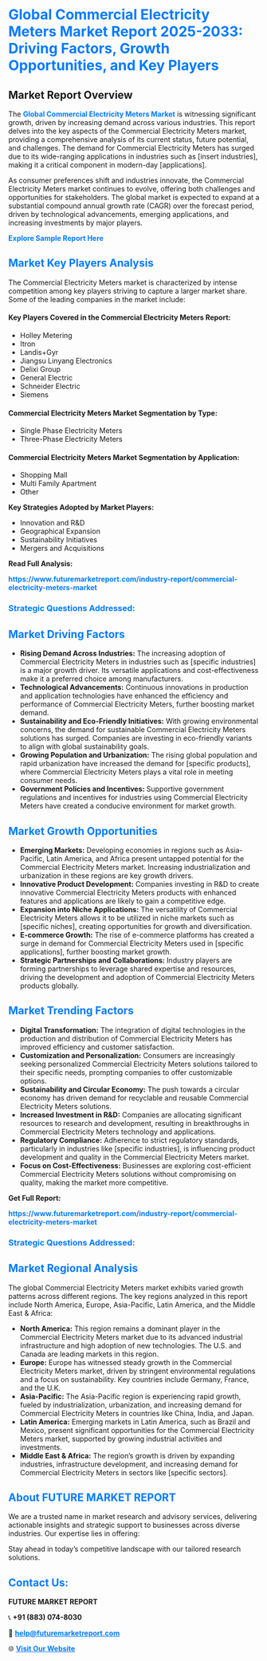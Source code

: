 <h1 style="color: #007BFF;">Global Commercial Electricity Meters Market Report 2025-2033: Driving Factors, Growth Opportunities, and Key Players</h1>

<section id="overview">
<h2>Market Report Overview</h2>
<p>The <a href="https://www.futuremarketreport.com/industry-report/commercial-electricity-meters-market" style="color: #007BFF; text-decoration: none;"><strong>Global Commercial Electricity Meters Market</strong></a> is witnessing significant growth, driven by increasing demand across various industries. This report delves into the key aspects of the Commercial Electricity Meters market, providing a comprehensive analysis of its current status, future potential, and challenges. The demand for Commercial Electricity Meters has surged due to its wide-ranging applications in industries such as [insert industries], making it a critical component in modern-day [applications].</p>
<p>As consumer preferences shift and industries innovate, the Commercial Electricity Meters market continues to evolve, offering both challenges and opportunities for stakeholders. The global market is expected to expand at a substantial compound annual growth rate (CAGR) over the forecast period, driven by technological advancements, emerging applications, and increasing investments by major players.</p>
</section>

<section id="overview">
<p><a href="https://www.futuremarketreport.com/request-sample/reportId=92094" style="color: #007BFF; text-decoration: none;"><strong>Explore Sample Report Here</strong></a></p>
</section>

<section id="key-players">
<h2 style="color: #007BFF;">Market Key Players Analysis</h2>
<p>The Commercial Electricity Meters market is characterized by intense competition among key players striving to capture a larger market share. Some of the leading companies in the market include:</p>
<h4>Key Players Covered in the Commercial Electricity Meters Report:</h4>
<ul><li>Holley Metering</li><li>Itron</li><li>Landis+Gyr</li><li>Jiangsu Linyang Electronics</li><li>Delixi Group</li><li>General Electric</li><li>Schneider Electric</li><li>Siemens</li></ul>
<h4>Commercial Electricity Meters Market Segmentation by Type:</h4>
<ul><li>Single Phase Electricity Meters</li><li>Three-Phase Electricity Meters</li></ul>

<h4>Commercial Electricity Meters Market Segmentation by Application:</h4>
<ul><li>Shopping Mall</li><li>Multi Family Apartment</li><li>Other</li></ul>
<p><strong>Key Strategies Adopted by Market Players:</strong></p>
<ul>
<li>Innovation and R&D</li>
<li>Geographical Expansion</li>
<li>Sustainability Initiatives</li>
<li>Mergers and Acquisitions</li>
</ul>
</section>

<section>
<p><strong>Read Full Analysis: </strong></p><a href="https://www.futuremarketreport.com/industry-report/commercial-electricity-meters-market" style="color: #007BFF; text-decoration: none;"><strong>https://www.futuremarketreport.com/industry-report/commercial-electricity-meters-market</strong></a>
<h3 style="color: #007BFF;">Strategic Questions Addressed:</h3>
</section>

<section id="driving-factors">
<h2 style="color: #007BFF;">Market Driving Factors</h2>
<ul>
<li><strong>Rising Demand Across Industries:</strong> The increasing adoption of Commercial Electricity Meters in industries such as [specific industries] is a major growth driver. Its versatile applications and cost-effectiveness make it a preferred choice among manufacturers.</li>
<li><strong>Technological Advancements:</strong> Continuous innovations in production and application technologies have enhanced the efficiency and performance of Commercial Electricity Meters, further boosting market demand.</li>
<li><strong>Sustainability and Eco-Friendly Initiatives:</strong> With growing environmental concerns, the demand for sustainable Commercial Electricity Meters solutions has surged. Companies are investing in eco-friendly variants to align with global sustainability goals.</li>
<li><strong>Growing Population and Urbanization:</strong> The rising global population and rapid urbanization have increased the demand for [specific products], where Commercial Electricity Meters plays a vital role in meeting consumer needs.</li>
<li><strong>Government Policies and Incentives:</strong> Supportive government regulations and incentives for industries using Commercial Electricity Meters have created a conducive environment for market growth.</li>
</ul>
</section>

<section id="growth-opportunities">
<h2 style="color: #007BFF;">Market Growth Opportunities</h2>
<ul>
<li><strong>Emerging Markets:</strong> Developing economies in regions such as Asia-Pacific, Latin America, and Africa present untapped potential for the Commercial Electricity Meters market. Increasing industrialization and urbanization in these regions are key growth drivers.</li>
<li><strong>Innovative Product Development:</strong> Companies investing in R&D to create innovative Commercial Electricity Meters products with enhanced features and applications are likely to gain a competitive edge.</li>
<li><strong>Expansion into Niche Applications:</strong> The versatility of Commercial Electricity Meters allows it to be utilized in niche markets such as [specific niches], creating opportunities for growth and diversification.</li>
<li><strong>E-commerce Growth:</strong> The rise of e-commerce platforms has created a surge in demand for Commercial Electricity Meters used in [specific applications], further boosting market growth.</li>
<li><strong>Strategic Partnerships and Collaborations:</strong> Industry players are forming partnerships to leverage shared expertise and resources, driving the development and adoption of Commercial Electricity Meters products globally.</li>
</ul>
</section>

<section id="trending-factors">
<h2 style="color: #007BFF;">Market Trending Factors</h2>
<ul>
<li><strong>Digital Transformation:</strong> The integration of digital technologies in the production and distribution of Commercial Electricity Meters has improved efficiency and customer satisfaction.</li>
<li><strong>Customization and Personalization:</strong> Consumers are increasingly seeking personalized Commercial Electricity Meters solutions tailored to their specific needs, prompting companies to offer customizable options.</li>
<li><strong>Sustainability and Circular Economy:</strong> The push towards a circular economy has driven demand for recyclable and reusable Commercial Electricity Meters solutions.</li>
<li><strong>Increased Investment in R&D:</strong> Companies are allocating significant resources to research and development, resulting in breakthroughs in Commercial Electricity Meters technology and applications.</li>
<li><strong>Regulatory Compliance:</strong> Adherence to strict regulatory standards, particularly in industries like [specific industries], is influencing product development and quality in the Commercial Electricity Meters market.</li>
<li><strong>Focus on Cost-Effectiveness:</strong> Businesses are exploring cost-efficient Commercial Electricity Meters solutions without compromising on quality, making the market more competitive.</li>
</ul>
</section>

<section>
<p><strong>Get Full Report: </strong></p><a href="https://www.futuremarketreport.com/industry-report/commercial-electricity-meters-market" style="color: #007BFF; text-decoration: none;"><strong>https://www.futuremarketreport.com/industry-report/commercial-electricity-meters-market</strong></a>
<h3 style="color: #007BFF;">Strategic Questions Addressed:</h3>
</section>


<section id="regional-analysis">
<h2 style="color: #007BFF;">Market Regional Analysis</h2>
<p>The global Commercial Electricity Meters market exhibits varied growth patterns across different regions. The key regions analyzed in this report include North America, Europe, Asia-Pacific, Latin America, and the Middle East & Africa:</p>
<ul>
<li><strong>North America:</strong> This region remains a dominant player in the Commercial Electricity Meters market due to its advanced industrial infrastructure and high adoption of new technologies. The U.S. and Canada are leading markets in this region.</li>
<li><strong>Europe:</strong> Europe has witnessed steady growth in the Commercial Electricity Meters market, driven by stringent environmental regulations and a focus on sustainability. Key countries include Germany, France, and the U.K.</li>
<li><strong>Asia-Pacific:</strong> The Asia-Pacific region is experiencing rapid growth, fueled by industrialization, urbanization, and increasing demand for Commercial Electricity Meters in countries like China, India, and Japan.</li>
<li><strong>Latin America:</strong> Emerging markets in Latin America, such as Brazil and Mexico, present significant opportunities for the Commercial Electricity Meters market, supported by growing industrial activities and investments.</li>
<li><strong>Middle East & Africa:</strong> The region’s growth is driven by expanding industries, infrastructure development, and increasing demand for Commercial Electricity Meters in sectors like [specific sectors].</li>
</ul>
</section>

<footer>
<h2 style="color: #007BFF;">About FUTURE MARKET REPORT</h2>
<p>We are a trusted name in market research and advisory services, delivering actionable insights and strategic support to businesses across diverse industries. Our expertise lies in offering:</p>

<p>Stay ahead in today’s competitive landscape with our tailored research solutions.</p>

<h2 style="color: #007BFF;">Contact Us:</h2>
<p><strong>FUTURE MARKET REPORT</strong></p>
<p>📞 <strong>+91 (883) 074-8030</strong></p>
<p>📧 <strong><a href="mailto:help@futuremarketreport.com" style="color: #007BFF;">help@futuremarketreport.com</a></strong></p>
<p>🌐 <strong><a href="https://www.futuremarketreport.com/" style="color: #007BFF;">Visit Our Website</a></strong></p>
</footer>